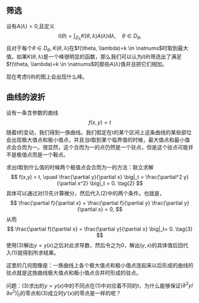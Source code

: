 ## 筛选
设有$A(\lambda) > 0,$且定义
$$
I(\theta) = \int_{D_\lambda} K(\theta, \lambda) A(\lambda) \mathrm{d}\lambda, \quad \theta \in D_\theta,
$$
且对于每个$\theta \in D_\theta,$ $K(\theta, \lambda)$在$f(\theta, \lambda)=k \in \natnums$时取到最大值。如果$K(\theta, \lambda)$是一个峰很明显的函数，那么我们可以认为$I(\theta)$筛选出了满足$f(\theta, \lambda)=k \in \natnums$的那些$A(\lambda)$值并且把它们相加。

现在考虑$I(\theta)$的图上会出现什么峰。

## 曲线的波折

设有一条含参数的曲线
$$f(x,y) = t \tag{1}$$
随着$t$的变动，我们得到一族曲线。我们假定在t的某个区间上这条曲线的某些部位会出现极大值点和极小值点，并且当t取到某个临界值的时候，最大值点和最小值点会合而为一。很显然，这个合而为一的点仍然是一个驻点，但是这个驻点可能并不是极值点而是一个鞍点。

求出t取到什么值的时候两个极值点会合而为一的方法：联立求解
$$
f(x,y) = t, \quad \frac{\partial y}{\partial x} \big|_t = \frac{\partial^2 y}{\partial x^2} \big|_t = 0. \tag{2}
$$
具体可以通过对$(1)$先计算微分，然后代入$(2)$中的两个条件。也就是，
$$
\frac{\partial f}{\partial x} + \frac{\partial f}{\partial y} \frac{\partial y}{\partial x} = 0, 
$$
从而
$$
\frac{\partial f}{\partial x} = \frac{\partial y}{\partial x} \big|_t= 0. \tag{3}
$$
使用$(3)$解出$y=y(x)$之后对此求导数，然后令之为0，解出$(y,x)$的具体值后回代入$(1)$就得到所求结果。

这里的几何图像是：一族曲线上各个极大值点和极小值点连起来以后形成的曲线的驻点就是这族曲线极大值点和极小值点合并时形成的驻点。

问题：$(3)$求出的$y=y(x)$中的不同点在$(1)$中对应着不同的$t$，为什么能够保证$(\partial^2 y / \partial x^2)|_t$的零点和$(3)$成立时$y'(x)$的零点是一样的呢？